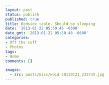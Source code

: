 ```yaml
---
layout: post
status: publish
published: true
title: Bedside table. Should be sleeping
date: '2013-01-22 05:50:46 -0600'
date_gmt: '2013-01-22 05:50:46 -0600'
categories:
- Off the cuff
- Photos
tags:
- Home
comments: []

images: 
  - src: posts/misc/wpid-20130121_233735.jpg
---
```


